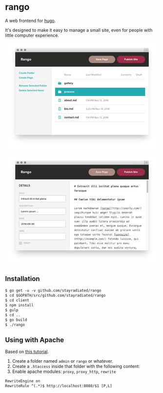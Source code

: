 rango
=====

A web frontend for [hugo](https://gohugo.io).

It's designed to make it easy to manage a small site, even for people with
little computer experience.

![File Browser](./docs/screenshot_1.jpg)

![Text Editor](./docs/screenshot_2.jpg)

## Installation

```
$ go get -u -v github.com/stayradiated/rango
$ cd $GOPATH/src/github.com/stayradiated/rango
$ cd client
$ npm install
$ gulp
$ cd ..
$ go build
$ ./rango
```

## Using with Apache

Based on [this
tutorial](http://www.jeffreybolle.com/blog/run-google-go-web-apps-behind-apache).

1. Create a folder named `admin` or `rango` or whatever.
2. Create a `.htaccess` inside that folder with the following content:
3. Enable apache modules: `proxy`, `proxy_http`, `rewrite`

```
RewriteEngine on
RewriteRule ^(.*)$ http://localhost:8080/$1 [P,L]
```
